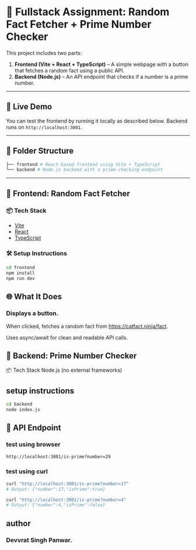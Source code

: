 # 🧠 Fullstack Assignment: Random Fact Fetcher + Prime Number Checker

This project includes two parts:

1. **Frontend (Vite + React + TypeScript)** – A simple webpage with a button that fetches a random fact using a public API.
2. **Backend (Node.js)** – An API endpoint that checks if a number is a prime number.

---

## 🔗 Live Demo

You can test the frontend by running it locally as described below. Backend runs on `http://localhost:3001`.

---

## 📁 Folder Structure
```bash
├── frontend # React-based frontend using Vite + TypeScript
└── backend # Node.js backend with a prime-checking endpoint
```

---

## 🚀 Frontend: Random Fact Fetcher

### 📦 Tech Stack
- [Vite](https://vitejs.dev/)
- [React](https://reactjs.org/)
- [TypeScript](https://www.typescriptlang.org/)

### 🛠 Setup Instructions

```bash
cd frontend
npm install
npm run dev
```

## 🌐 What It Does
### Displays a button.

When clicked, fetches a random fact from https://catfact.ninja/fact.

Uses async/await for clean and readable API calls.

## 🔧 Backend: Prime Number Checker
📦 Tech Stack
Node.js (no external frameworks)

## setup instructions
```bash
cd backend
node index.js
```

## 📡 API Endpoint
### test using browser
```bash
http://localhost:3001/is-prime?number=29
```
### test using curl
```bash
curl "http://localhost:3001/is-prime?number=17"
# Output: {"number":17,"isPrime":true}

curl "http://localhost:3001/is-prime?number=4"
# Output: {"number":4,"isPrime":false}
```
## author
### Devvrat Singh Panwar.

